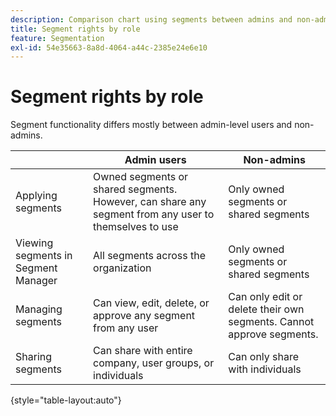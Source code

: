 ```yaml
---
description: Comparison chart using segments between admins and non-admins.
title: Segment rights by role
feature: Segmentation
exl-id: 54e35663-8a8d-4064-a44c-2385e24e6e10
---
```

# Segment rights by role

Segment functionality differs mostly between admin-level users and non-admins.

| | Admin users | Non-admins |
| --- | --- | --- |
| Applying segments | Owned segments or shared segments. However, can share any segment from any user to themselves to use | Only owned segments or shared segments |
| Viewing segments in Segment Manager | All segments across the organization | Only owned segments or shared segments |
| Managing segments | Can view, edit, delete, or approve any segment from any user | Can only edit or delete their own segments. Cannot approve segments. |
| Sharing segments | Can share with entire company, user groups, or individuals | Can only share with individuals |

{style="table-layout:auto"}
